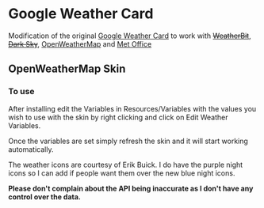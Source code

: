 # Google Weather Card

Modification of the original <a href="https://www.deviantart.com/starlender/art/Weather-Card-Rainmeter-Skin-GoogleAssistantStyle-789320003" target="_blank">Google Weather Card</a> to work with ~~<a href="https://weatherbit.io/" target="_blank">WeatherBit</a>~~, ~~<a href="https://darksky.net/" target="_blank">Dark Sky</a>~~, <a href="https://openweathermap.org/" target="_blank">OpenWeatherMap</a> and <a href="https://metoffice.apiconnect.ibmcloud.com/metoffice/production/" target="_blank">Met Office</a>

## OpenWeatherMap Skin
### To use
After installing edit the Variables in Resources/Variables with the values you wish to use with the skin by right clicking and click on Edit Weather Variables.

Once the variables are set simply refresh the skin and it will start working automatically.

The weather icons are courtesy of Erik Buick. I do have the purple night icons so I can add if people want them over the new blue night icons.

**Please don't complain about the API being inaccurate as I don't have any control over the data.**
